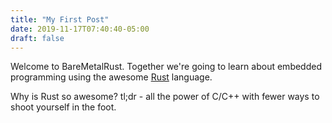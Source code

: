 ```yaml
---
title: "My First Post"
date: 2019-11-17T07:40:40-05:00
draft: false
---
```


Welcome to BareMetalRust. Together we're going to learn about embedded programming using the awesome [Rust](https://rust-lang.org) language.

Why is Rust so awesome? tl;dr - all the power of C/C++ with fewer ways to shoot yourself in the foot.